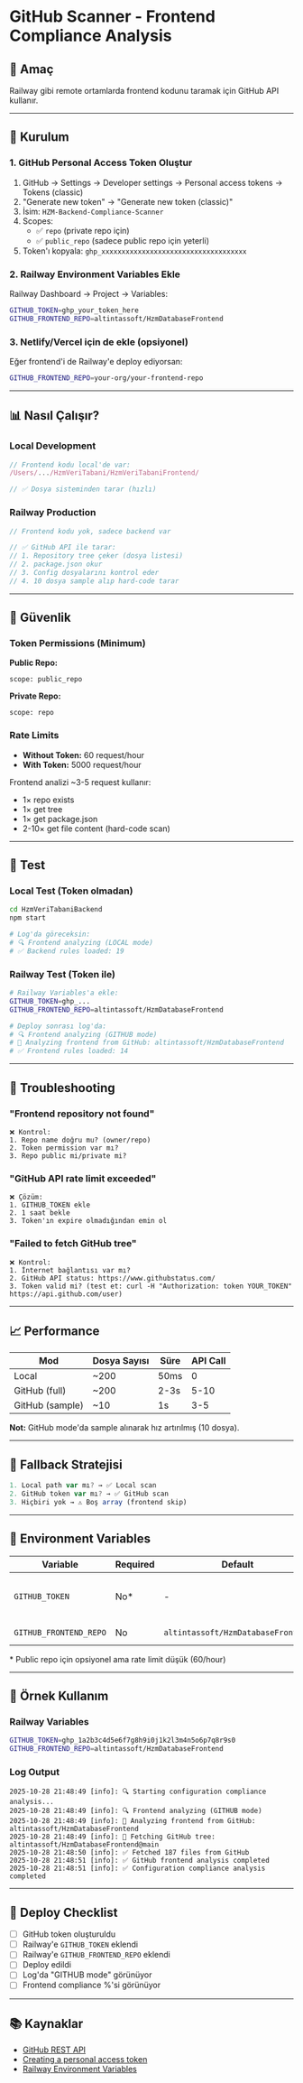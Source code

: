 # GitHub Scanner - Frontend Compliance Analysis

## 🎯 Amaç

Railway gibi remote ortamlarda frontend kodunu taramak için GitHub API kullanır.

---

## 🔧 Kurulum

### 1. GitHub Personal Access Token Oluştur

1. GitHub → Settings → Developer settings → Personal access tokens → Tokens (classic)
2. "Generate new token" → "Generate new token (classic)"
3. İsim: `HZM-Backend-Compliance-Scanner`
4. Scopes:
   - ✅ `repo` (private repo için)
   - ✅ `public_repo` (sadece public repo için yeterli)
5. Token'ı kopyala: `ghp_xxxxxxxxxxxxxxxxxxxxxxxxxxxxxxxxxxxx`

### 2. Railway Environment Variables Ekle

Railway Dashboard → Project → Variables:

```bash
GITHUB_TOKEN=ghp_your_token_here
GITHUB_FRONTEND_REPO=altintassoft/HzmDatabaseFrontend
```

### 3. Netlify/Vercel için de ekle (opsiyonel)

Eğer frontend'i de Railway'e deploy ediyorsan:

```bash
GITHUB_FRONTEND_REPO=your-org/your-frontend-repo
```

---

## 📊 Nasıl Çalışır?

### **Local Development**
```javascript
// Frontend kodu local'de var:
/Users/.../HzmVeriTabani/HzmVeriTabaniFrontend/

// ✅ Dosya sisteminden tarar (hızlı)
```

### **Railway Production**
```javascript
// Frontend kodu yok, sadece backend var

// ✅ GitHub API ile tarar:
// 1. Repository tree çeker (dosya listesi)
// 2. package.json okur
// 3. Config dosyalarını kontrol eder
// 4. 10 dosya sample alıp hard-code tarar
```

---

## 🔐 Güvenlik

### Token Permissions (Minimum)

**Public Repo:**
```
scope: public_repo
```

**Private Repo:**
```
scope: repo
```

### Rate Limits

- **Without Token:** 60 request/hour
- **With Token:** 5000 request/hour

Frontend analizi ~3-5 request kullanır:
- 1× repo exists
- 1× get tree
- 1× get package.json
- 2-10× get file content (hard-code scan)

---

## 🧪 Test

### Local Test (Token olmadan)
```bash
cd HzmVeriTabaniBackend
npm start

# Log'da göreceksin:
# 🔍 Frontend analyzing (LOCAL mode)
# ✅ Backend rules loaded: 19
```

### Railway Test (Token ile)
```bash
# Railway Variables'a ekle:
GITHUB_TOKEN=ghp_...
GITHUB_FRONTEND_REPO=altintassoft/HzmDatabaseFrontend

# Deploy sonrası log'da:
# 🔍 Frontend analyzing (GITHUB mode)
# 📡 Analyzing frontend from GitHub: altintassoft/HzmDatabaseFrontend
# ✅ Frontend rules loaded: 14
```

---

## 🐛 Troubleshooting

### "Frontend repository not found"
```
❌ Kontrol:
1. Repo name doğru mu? (owner/repo)
2. Token permission var mı?
3. Repo public mi/private mi?
```

### "GitHub API rate limit exceeded"
```
❌ Çözüm:
1. GITHUB_TOKEN ekle
2. 1 saat bekle
3. Token'ın expire olmadığından emin ol
```

### "Failed to fetch GitHub tree"
```
❌ Kontrol:
1. İnternet bağlantısı var mı?
2. GitHub API status: https://www.githubstatus.com/
3. Token valid mi? (test et: curl -H "Authorization: token YOUR_TOKEN" https://api.github.com/user)
```

---

## 📈 Performance

| Mod | Dosya Sayısı | Süre | API Call |
|-----|-------------|------|----------|
| Local | ~200 | 50ms | 0 |
| GitHub (full) | ~200 | 2-3s | 5-10 |
| GitHub (sample) | ~10 | 1s | 3-5 |

**Not:** GitHub mode'da sample alınarak hız artırılmış (10 dosya).

---

## 🔄 Fallback Stratejisi

```javascript
1. Local path var mı? → ✅ Local scan
2. GitHub token var mı? → ✅ GitHub scan
3. Hiçbiri yok → ⚠️ Boş array (frontend skip)
```

---

## 📝 Environment Variables

| Variable | Required | Default | Description |
|----------|----------|---------|-------------|
| `GITHUB_TOKEN` | No* | - | GitHub personal access token |
| `GITHUB_FRONTEND_REPO` | No | `altintassoft/HzmDatabaseFrontend` | Format: `owner/repo` |

\* Public repo için opsiyonel ama rate limit düşük (60/hour)

---

## 🎯 Örnek Kullanım

### Railway Variables
```bash
GITHUB_TOKEN=ghp_1a2b3c4d5e6f7g8h9i0j1k2l3m4n5o6p7q8r9s0
GITHUB_FRONTEND_REPO=altintassoft/HzmDatabaseFrontend
```

### Log Output
```
2025-10-28 21:48:49 [info]: 🔍 Starting configuration compliance analysis...
2025-10-28 21:48:49 [info]: 🔍 Frontend analyzing (GITHUB mode)
2025-10-28 21:48:49 [info]: 📡 Analyzing frontend from GitHub: altintassoft/HzmDatabaseFrontend
2025-10-28 21:48:49 [info]: 📡 Fetching GitHub tree: altintassoft/HzmDatabaseFrontend@main
2025-10-28 21:48:50 [info]: ✅ Fetched 187 files from GitHub
2025-10-28 21:48:51 [info]: ✅ GitHub frontend analysis completed
2025-10-28 21:48:51 [info]: ✅ Configuration compliance analysis completed
```

---

## 🚀 Deploy Checklist

- [ ] GitHub token oluşturuldu
- [ ] Railway'e `GITHUB_TOKEN` eklendi
- [ ] Railway'e `GITHUB_FRONTEND_REPO` eklendi
- [ ] Deploy edildi
- [ ] Log'da "GITHUB mode" görünüyor
- [ ] Frontend compliance %'si görünüyor

---

## 📚 Kaynaklar

- [GitHub REST API](https://docs.github.com/en/rest)
- [Creating a personal access token](https://docs.github.com/en/authentication/keeping-your-account-and-data-secure/managing-your-personal-access-tokens)
- [Railway Environment Variables](https://docs.railway.app/guides/variables)




